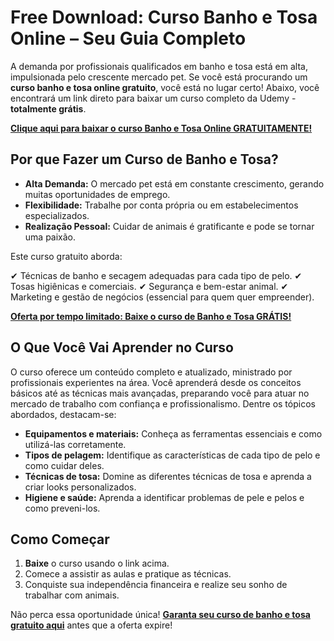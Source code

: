 # Free Download: Curso Banho e Tosa Online – Seu Guia Completo

A demanda por profissionais qualificados em banho e tosa está em alta, impulsionada pelo crescente mercado pet. Se você está procurando um **curso banho e tosa online gratuito**, você está no lugar certo! Abaixo, você encontrará um link direto para baixar um curso completo da Udemy - **totalmente grátis**.

[**Clique aqui para baixar o curso Banho e Tosa Online GRATUITAMENTE!**](https://udemywork.com/curso-banho-e-tosa-online)

## Por que Fazer um Curso de Banho e Tosa?

*   **Alta Demanda:** O mercado pet está em constante crescimento, gerando muitas oportunidades de emprego.
*   **Flexibilidade:** Trabalhe por conta própria ou em estabelecimentos especializados.
*   **Realização Pessoal:** Cuidar de animais é gratificante e pode se tornar uma paixão.

Este curso gratuito aborda:

✔ Técnicas de banho e secagem adequadas para cada tipo de pelo.
✔ Tosas higiênicas e comerciais.
✔ Segurança e bem-estar animal.
✔ Marketing e gestão de negócios (essencial para quem quer empreender).

[**Oferta por tempo limitado: Baixe o curso de Banho e Tosa GRÁTIS!**](https://udemywork.com/curso-banho-e-tosa-online)

## O Que Você Vai Aprender no Curso

O curso oferece um conteúdo completo e atualizado, ministrado por profissionais experientes na área. Você aprenderá desde os conceitos básicos até as técnicas mais avançadas, preparando você para atuar no mercado de trabalho com confiança e profissionalismo. Dentre os tópicos abordados, destacam-se:

*   **Equipamentos e materiais:** Conheça as ferramentas essenciais e como utilizá-las corretamente.
*   **Tipos de pelagem:** Identifique as características de cada tipo de pelo e como cuidar deles.
*   **Técnicas de tosa:** Domine as diferentes técnicas de tosa e aprenda a criar looks personalizados.
*   **Higiene e saúde:** Aprenda a identificar problemas de pele e pelos e como preveni-los.

## Como Começar

1.  **Baixe** o curso usando o link acima.
2.  Comece a assistir as aulas e pratique as técnicas.
3.  Conquiste sua independência financeira e realize seu sonho de trabalhar com animais.

Não perca essa oportunidade única! **[Garanta seu curso de banho e tosa gratuito aqui](https://udemywork.com/curso-banho-e-tosa-online)** antes que a oferta expire!
